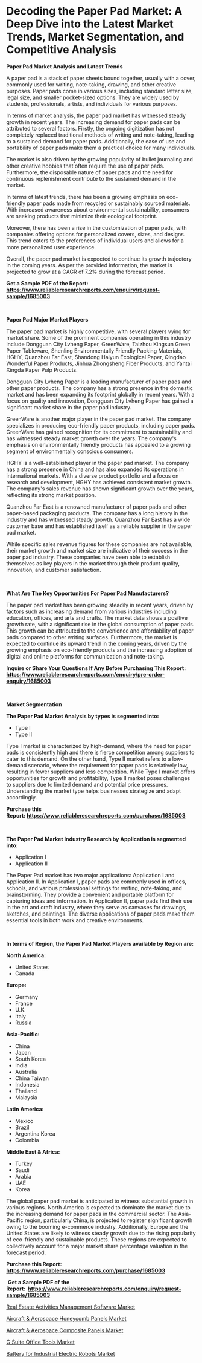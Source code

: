 <p><h1>Decoding the Paper Pad Market: A Deep Dive into the Latest Market Trends, Market Segmentation, and Competitive Analysis</h1></p><p><strong>Paper Pad Market Analysis and Latest Trends</strong></p>
<p><p>A paper pad is a stack of paper sheets bound together, usually with a cover, commonly used for writing, note-taking, drawing, and other creative purposes. Paper pads come in various sizes, including standard letter size, legal size, and smaller pocket-sized options. They are widely used by students, professionals, artists, and individuals for various purposes.</p><p>In terms of market analysis, the paper pad market has witnessed steady growth in recent years. The increasing demand for paper pads can be attributed to several factors. Firstly, the ongoing digitization has not completely replaced traditional methods of writing and note-taking, leading to a sustained demand for paper pads. Additionally, the ease of use and portability of paper pads make them a practical choice for many individuals.</p><p>The market is also driven by the growing popularity of bullet journaling and other creative hobbies that often require the use of paper pads. Furthermore, the disposable nature of paper pads and the need for continuous replenishment contribute to the sustained demand in the market.</p><p>In terms of latest trends, there has been a growing emphasis on eco-friendly paper pads made from recycled or sustainably sourced materials. With increased awareness about environmental sustainability, consumers are seeking products that minimize their ecological footprint.</p><p>Moreover, there has been a rise in the customization of paper pads, with companies offering options for personalized covers, sizes, and designs. This trend caters to the preferences of individual users and allows for a more personalized user experience.</p><p>Overall, the paper pad market is expected to continue its growth trajectory in the coming years. As per the provided information, the market is projected to grow at a CAGR of 7.2% during the forecast period.</p></p>
<p><strong>Get a Sample PDF of the Report:&nbsp; <a href="https://www.reliableresearchreports.com/enquiry/request-sample/1685003">https://www.reliableresearchreports.com/enquiry/request-sample/1685003</a></strong></p>
<p>&nbsp;</p>
<p><strong>Paper Pad Major Market Players</strong></p>
<p><p>The paper pad market is highly competitive, with several players vying for market share. Some of the prominent companies operating in this industry include Dongguan City Lvheng Paper, GreenWare, Taizhou Kingsun Green Paper Tableware, Shenling Environmentally Friendly Packing Materials, HGHY, Quanzhou Far East, Shandong Haiyun Ecological Paper, Qingdao Wonderful Paper Products, Jinhua Zhongsheng Fiber Products, and Yantai Xingda Paper Pulp Products.</p><p>Dongguan City Lvheng Paper is a leading manufacturer of paper pads and other paper products. The company has a strong presence in the domestic market and has been expanding its footprint globally in recent years. With a focus on quality and innovation, Dongguan City Lvheng Paper has gained a significant market share in the paper pad industry.</p><p>GreenWare is another major player in the paper pad market. The company specializes in producing eco-friendly paper products, including paper pads. GreenWare has gained recognition for its commitment to sustainability and has witnessed steady market growth over the years. The company's emphasis on environmentally friendly products has appealed to a growing segment of environmentally conscious consumers.</p><p>HGHY is a well-established player in the paper pad market. The company has a strong presence in China and has also expanded its operations in international markets. With a diverse product portfolio and a focus on research and development, HGHY has achieved consistent market growth. The company's sales revenue has shown significant growth over the years, reflecting its strong market position.</p><p>Quanzhou Far East is a renowned manufacturer of paper pads and other paper-based packaging products. The company has a long history in the industry and has witnessed steady growth. Quanzhou Far East has a wide customer base and has established itself as a reliable supplier in the paper pad market.</p><p>While specific sales revenue figures for these companies are not available, their market growth and market size are indicative of their success in the paper pad industry. These companies have been able to establish themselves as key players in the market through their product quality, innovation, and customer satisfaction.</p></p>
<p>&nbsp;</p>
<p><strong>What Are The Key Opportunities For Paper Pad Manufacturers?</strong></p>
<p><p>The paper pad market has been growing steadily in recent years, driven by factors such as increasing demand from various industries including education, offices, and arts and crafts. The market data shows a positive growth rate, with a significant rise in the global consumption of paper pads. This growth can be attributed to the convenience and affordability of paper pads compared to other writing surfaces. Furthermore, the market is expected to continue its upward trend in the coming years, driven by the growing emphasis on eco-friendly products and the increasing adoption of digital and online platforms for communication and note-taking.</p></p>
<p><strong>Inquire or Share Your Questions If Any Before Purchasing This Report: <a href="https://www.reliableresearchreports.com/enquiry/pre-order-enquiry/1685003">https://www.reliableresearchreports.com/enquiry/pre-order-enquiry/1685003</a></strong></p>
<p>&nbsp;</p>
<p><strong>Market Segmentation</strong></p>
<p><strong>The Paper Pad Market Analysis by types is segmented into:</strong></p>
<p><ul><li>Type I</li><li>Type II</li></ul></p>
<p><p>Type I market is characterized by high-demand, where the need for paper pads is consistently high and there is fierce competition among suppliers to cater to this demand. On the other hand, Type II market refers to a low-demand scenario, where the requirement for paper pads is relatively low, resulting in fewer suppliers and less competition. While Type I market offers opportunities for growth and profitability, Type II market poses challenges to suppliers due to limited demand and potential price pressures. Understanding the market type helps businesses strategize and adapt accordingly.</p></p>
<p><strong>Purchase this Report:&nbsp;<a href="https://www.reliableresearchreports.com/purchase/1685003">https://www.reliableresearchreports.com/purchase/1685003</a></strong></p>
<p>&nbsp;</p>
<p><strong>The Paper Pad Market Industry Research by Application is segmented into:</strong></p>
<p><ul><li>Application I</li><li>Application II</li></ul></p>
<p><p>The Paper Pad market has two major applications: Application I and Application II. In Application I, paper pads are commonly used in offices, schools, and various professional settings for writing, note-taking, and brainstorming. They provide a convenient and portable platform for capturing ideas and information. In Application II, paper pads find their use in the art and craft industry, where they serve as canvases for drawings, sketches, and paintings. The diverse applications of paper pads make them essential tools in both work and creative environments.</p></p>
<p>&nbsp;</p>
<p><strong>In terms of Region, the Paper Pad Market Players available by Region are:</strong></p>
<p>
    <p> <strong> North America: </strong>
        <ul>
            <li>United States</li>
            <li>Canada</li>
        </ul>
        </p> 
    <p> <strong> Europe: </strong>
        <ul>
            <li>Germany</li>
            <li>France</li>
            <li>U.K.</li>
            <li>Italy</li>
            <li>Russia</li>
        </ul>
        </p> 
    <p> <strong> Asia-Pacific: </strong>
        <ul>
            <li>China</li>
            <li>Japan</li>
            <li>South Korea</li>
            <li>India</li>
            <li>Australia</li>
            <li>China Taiwan</li>
            <li>Indonesia</li>
            <li>Thailand</li>
            <li>Malaysia</li>
        </ul>
        </p> 
    <p> <strong> Latin America: </strong>
        <ul>
            <li>Mexico</li>
            <li>Brazil</li>
            <li>Argentina Korea</li>
            <li>Colombia</li>
        </ul>
        </p> 
    <p> <strong> Middle East & Africa: </strong>
        <ul>
            <li>Turkey</li>
            <li>Saudi</li>
            <li>Arabia</li>
            <li>UAE</li>
            <li>Korea</li>
        </ul>
    </p>
    </p>
<p><p>The global paper pad market is anticipated to witness substantial growth in various regions. North America is expected to dominate the market due to the increasing demand for paper pads in the commercial sector. The Asia-Pacific region, particularly China, is projected to register significant growth owing to the booming e-commerce industry. Additionally, Europe and the United States are likely to witness steady growth due to the rising popularity of eco-friendly and sustainable products. These regions are expected to collectively account for a major market share percentage valuation in the forecast period.</p></p>
<p><strong>Purchase this Report: <a href="https://www.reliableresearchreports.com/purchase/1685003">https://www.reliableresearchreports.com/purchase/1685003</a></strong></p>
<p>&nbsp;<strong>Get a Sample PDF of the Report:&nbsp;&nbsp;<a href="https://www.reliableresearchreports.com/enquiry/request-sample/1685003">https://www.reliableresearchreports.com/enquiry/request-sample/1685003</a></strong></p>
<p><strong></strong></p>
<p><p><a href="https://github.com/dziulagalemab/Market-Research-Report-List-1/blob/main/real-estate-activities-management-software-market.md">Real Estate Activities Management Software Market</a></p><p><a href="https://www.linkedin.com/pulse/aircraft-amp-aerospace-honeycomb-panels-market-research/">Aircraft & Aerospace Honeycomb Panels Market</a></p><p><a href="https://www.linkedin.com/pulse/aircraft-amp-aerospace-composite-panels-market-size-growth/">Aircraft & Aerospace Composite Panels Market</a></p><p><a href="https://github.com/jonneygiverf/Market-Research-Report-List-1/blob/main/g-suite-office-tools-market.md">G Suite Office Tools Market</a></p><p><a href="https://medium.com/@rachelyoung56/battery-for-industrial-electric-robots-market-report-reveals-the-latest-trends-and-growth-89571fdbb532">Battery for Industrial Electric Robots Market</a></p></p>